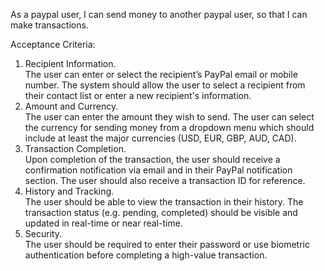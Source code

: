 As a paypal user, I can send money to another paypal user, so that I can make transactions.

Acceptance Criteria:

1. Recipient Information.<br>
The user can enter or select the recipient’s PayPal email or mobile number.
The system should allow the user to select a recipient from their contact list or enter a new recipient's information.
2. Amount and Currency.<br>
The user can enter the amount they wish to send.
The user can select the currency for sending money from a dropdown menu which should include at least the major currencies (USD, EUR, GBP, AUD, CAD).
3. Transaction Completion.<br>
Upon completion of the transaction, the user should receive a confirmation notification via email and in their PayPal notification section.
The user should also receive a transaction ID for reference.
4. History and Tracking.<br>
The user should be able to view the transaction in their history.
The transaction status (e.g. pending, completed) should be visible and updated in real-time or near real-time.
5. Security.<br>
The user should be required to enter their password or use biometric authentication before completing a high-value transaction.
